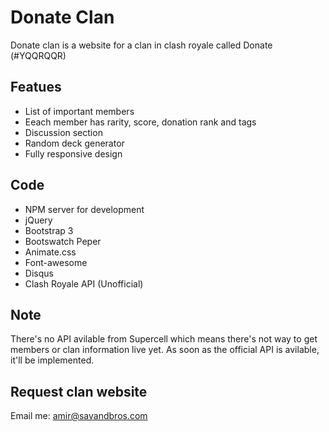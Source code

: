 # Donate Clan

Donate clan is a website for a clan in clash royale called Donate (#YQQRQQR)

## Featues

 - List of important members
 - Eeach member has rarity, score, donation rank and tags
 - Discussion section
 - Random deck generator
 - Fully responsive design

## Code

 - NPM server for development
 - jQuery
 - Bootstrap 3
 - Bootswatch Peper
 - Animate.css
 - Font-awesome
 - Disqus
 - Clash Royale API (Unofficial)

## Note

There's no API avilable from Supercell which means there's not way to get members or clan information live yet.
As soon as the official API is avilable, it'll be implemented.

## Request clan website

Email me: amir@savandbros.com